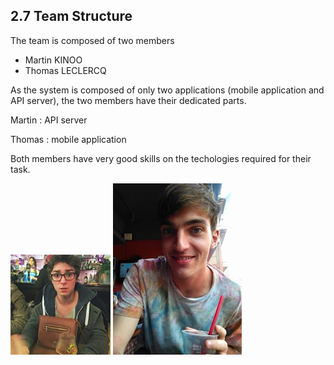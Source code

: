 ## 2.7 Team Structure

The team is composed of two members 
 
 - Martin KINOO
 - Thomas LECLERCQ

 As the system is composed of only two applications (mobile application and API server), the two members have their dedicated parts.

 Martin : API server
 
 Thomas : mobile application

 Both members have very good skills on the techologies required for their task.

 ![Martin](imgs/martin.jpg)
 ![Thomas](imgs/thomas.jpg)
